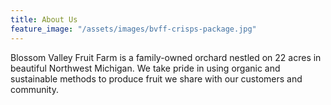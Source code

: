 ```yaml
---
title: About Us
feature_image: "/assets/images/bvff-crisps-package.jpg"
---
```


Blossom Valley Fruit Farm is a family-owned orchard nestled on 22 acres in beautiful Northwest Michigan. We take pride in using organic and sustainable methods to produce fruit we share with our customers and community. 